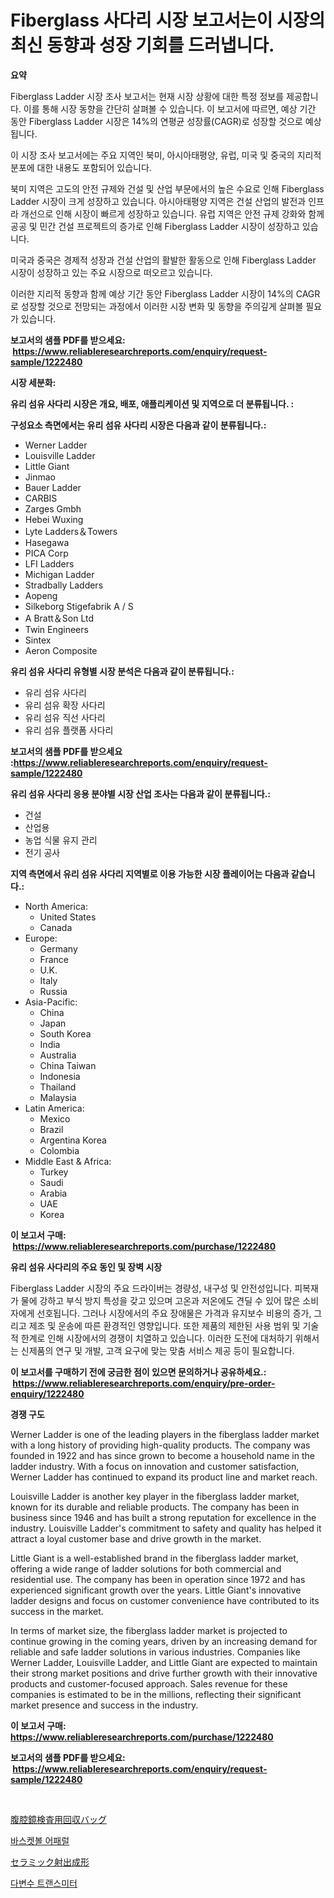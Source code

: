 <p><h1>Fiberglass 사다리 시장 보고서는이 시장의 최신 동향과 성장 기회를 드러냅니다.</h1></p><p><strong>요약</strong></p>
<p><p>Fiberglass Ladder 시장 조사 보고서는 현재 시장 상황에 대한 특정 정보를 제공합니다. 이를 통해 시장 동향을 간단히 살펴볼 수 있습니다. 이 보고서에 따르면, 예상 기간 동안 Fiberglass Ladder 시장은 14%의 연평균 성장률(CAGR)로 성장할 것으로 예상됩니다. </p><p>이 시장 조사 보고서에는 주요 지역인 북미, 아시아태평양, 유럽, 미국 및 중국의 지리적 분포에 대한 내용도 포함되어 있습니다. </p><p>북미 지역은 고도의 안전 규제와 건설 및 산업 부문에서의 높은 수요로 인해 Fiberglass Ladder 시장이 크게 성장하고 있습니다. 아시아태평양 지역은 건설 산업의 발전과 인프라 개선으로 인해 시장이 빠르게 성장하고 있습니다. 유럽 지역은 안전 규제 강화와 함께 공공 및 민간 건설 프로젝트의 증가로 인해 Fiberglass Ladder 시장이 성장하고 있습니다. </p><p>미국과 중국은 경제적 성장과 건설 산업의 활발한 활동으로 인해 Fiberglass Ladder 시장이 성장하고 있는 주요 시장으로 떠오르고 있습니다. </p><p>이러한 지리적 동향과 함께 예상 기간 동안 Fiberglass Ladder 시장이 14%의 CAGR로 성장할 것으로 전망되는 과정에서 이러한 시장 변화 및 동향을 주의깊게 살펴볼 필요가 있습니다.</p></p>
<p><strong>보고서의 샘플 PDF를 받으세요: &nbsp;<a href="https://www.reliableresearchreports.com/enquiry/request-sample/1222480">https://www.reliableresearchreports.com/enquiry/request-sample/1222480</a></strong></p>
<p><strong>시장 세분화:</strong></p>
<p><strong> 유리 섬유 사다리 시장은 개요, 배포, 애플리케이션 및 지역으로 더 분류됩니다. :</strong></p>
<p><strong>구성요소 측면에서는 유리 섬유 사다리 시장은 다음과 같이 분류됩니다.:</strong></p>
<p><ul><li>Werner Ladder</li><li>Louisville Ladder</li><li>Little Giant</li><li>Jinmao</li><li>Bauer Ladder</li><li>CARBIS</li><li>Zarges Gmbh</li><li>Hebei Wuxing</li><li>Lyte Ladders＆Towers</li><li>Hasegawa</li><li>PICA Corp</li><li>LFI Ladders</li><li>Michigan Ladder</li><li>Stradbally Ladders</li><li>Aopeng</li><li>Silkeborg Stigefabrik A / S</li><li>A Bratt＆Son Ltd</li><li>Twin Engineers</li><li>Sintex</li><li>Aeron Composite</li></ul></p>
<p><strong> 유리 섬유 사다리 유형별 시장 분석은 다음과 같이 분류됩니다.:</strong></p>
<p><ul><li>유리 섬유 사다리</li><li>유리 섬유 확장 사다리</li><li>유리 섬유 직선 사다리</li><li>유리 섬유 플랫폼 사다리</li></ul></p>
<p><strong>보고서의 샘플 PDF를 받으세요 :<a href="https://www.reliableresearchreports.com/enquiry/request-sample/1222480">https://www.reliableresearchreports.com/enquiry/request-sample/1222480</a></strong></p>
<p><strong> 유리 섬유 사다리 응용 분야별 시장 산업 조사는 다음과 같이 분류됩니다.:</strong></p>
<p><ul><li>건설</li><li>산업용</li><li>농업 식물 유지 관리</li><li>전기 공사</li></ul></p>
<p><strong>지역 측면에서 유리 섬유 사다리 지역별로 이용 가능한 시장 플레이어는 다음과 같습니다.:</strong></p>
<p><ul>
    <li>
        North America:
        <ul>
            <li>United States</li>
            <li>Canada</li>
        </ul>
    </li>
    <li>
        Europe:
        <ul>
            <li>Germany</li>
            <li>France</li>
            <li>U.K.</li>
            <li>Italy</li>
            <li>Russia</li>
        </ul>
    </li>
    <li>
        Asia-Pacific:
        <ul>
            <li>China</li>
            <li>Japan</li>
            <li>South Korea</li>
            <li>India</li>
            <li>Australia</li>
            <li>China Taiwan</li>
            <li>Indonesia</li>
            <li>Thailand</li>
            <li>Malaysia</li>
        </ul>
    </li>
    <li>
        Latin America:
        <ul>
            <li>Mexico</li>
            <li>Brazil</li>
            <li>Argentina Korea</li>
            <li>Colombia</li>
        </ul>
    </li>
    <li>
        Middle East & Africa:
        <ul>
            <li>Turkey</li>
            <li>Saudi</li>
            <li>Arabia</li>
            <li>UAE</li>
            <li>Korea</li>
        </ul>
    </li>
    </ul></p>
<p><strong>이 보고서 구매: &nbsp;<a href="https://www.reliableresearchreports.com/purchase/1222480">https://www.reliableresearchreports.com/purchase/1222480</a></strong></p>
<p><strong>유리 섬유 사다리의 주요 동인 및 장벽 시장</strong></p>
<p><p>Fiberglass Ladder 시장의 주요 드라이버는 경량성, 내구성 및 안전성입니다. 피복재가 물에 강하고 부식 방지 특성을 갖고 있으며 고온과 저온에도 견딜 수 있어 많은 소비자에게 선호됩니다. 그러나 시장에서의 주요 장애물은 가격과 유지보수 비용의 증가, 그리고 제조 및 운송에 따른 환경적인 영향입니다. 또한 제품의 제한된 사용 범위 및 기술적 한계로 인해 시장에서의 경쟁이 치열하고 있습니다. 이러한 도전에 대처하기 위해서는 신제품의 연구 및 개발, 고객 요구에 맞는 맞춤 서비스 제공 등이 필요합니다.</p></p>
<p><strong>이 보고서를 구매하기 전에 궁금한 점이 있으면 문의하거나 공유하세요.: &nbsp;<a href="https://www.reliableresearchreports.com/enquiry/pre-order-enquiry/1222480">https://www.reliableresearchreports.com/enquiry/pre-order-enquiry/1222480</a></strong></p>
<p><strong>경쟁 구도</strong></p>
<p><p>Werner Ladder is one of the leading players in the fiberglass ladder market with a long history of providing high-quality products. The company was founded in 1922 and has since grown to become a household name in the ladder industry. With a focus on innovation and customer satisfaction, Werner Ladder has continued to expand its product line and market reach.</p><p>Louisville Ladder is another key player in the fiberglass ladder market, known for its durable and reliable products. The company has been in business since 1946 and has built a strong reputation for excellence in the industry. Louisville Ladder's commitment to safety and quality has helped it attract a loyal customer base and drive growth in the market.</p><p>Little Giant is a well-established brand in the fiberglass ladder market, offering a wide range of ladder solutions for both commercial and residential use. The company has been in operation since 1972 and has experienced significant growth over the years. Little Giant's innovative ladder designs and focus on customer convenience have contributed to its success in the market.</p><p>In terms of market size, the fiberglass ladder market is projected to continue growing in the coming years, driven by an increasing demand for reliable and safe ladder solutions in various industries. Companies like Werner Ladder, Louisville Ladder, and Little Giant are expected to maintain their strong market positions and drive further growth with their innovative products and customer-focused approach. Sales revenue for these companies is estimated to be in the millions, reflecting their significant market presence and success in the industry.</p></p>
<p><strong>이 보고서 구매: &nbsp; <a href="https://www.reliableresearchreports.com/purchase/1222480">https://www.reliableresearchreports.com/purchase/1222480</a></strong></p>
<p><strong>보고서의 샘플 PDF를 받으세요: &nbsp;<a href="https://www.reliableresearchreports.com/enquiry/request-sample/1222480">https://www.reliableresearchreports.com/enquiry/request-sample/1222480</a></strong><strong></strong></p>
<p>&nbsp;</p>
<p><p><a href="https://medium.com/@jewelmohr96/%E3%83%A9%E3%83%91%E3%83%AD%E3%82%B9%E3%82%B3%E3%83%94%E3%83%83%E3%82%AF%E5%9B%9E%E5%8F%8E%E3%83%90%E3%83%83%E3%82%B0%E5%B8%82%E5%A0%B4%E3%81%AE%E5%88%86%E6%9E%90-%E3%82%B0%E3%83%AD%E3%83%BC%E3%83%90%E3%83%AB%E7%94%A3%E6%A5%AD%E3%81%AE%E5%B1%95%E6%9C%9B%E3%81%A8%E4%BA%88%E6%B8%AC-2024%E5%B9%B4%E3%81%8B%E3%82%892031%E5%B9%B4-2cfbcdc8b04a">腹腔鏡検査用回収バッグ</a></p><p><a href="https://medium.com/@abelusikowski95672023/%EB%86%8D%EA%B5%AC-%EC%9D%98%EB%A5%98-%EC%8B%9C%EC%9E%A5-%EA%B7%9C%EB%AA%A8-%EC%8B%9C%EC%9E%A5-%EC%A0%84%EB%A7%9D-%EB%B0%8F-%EC%8B%9C%EC%9E%A5-%EC%98%88%EC%B8%A1-2024%EB%85%84%EB%B6%80%ED%84%B0-2031%EB%85%84%EA%B9%8C%EC%A7%80-ce20f06017e0">바스켓볼 어패럴</a></p><p><a href="https://medium.com/@nic.neale/%E3%82%BB%E3%83%A9%E3%83%9F%E3%83%83%E3%82%AF%E5%B0%84%E5%87%BA%E6%88%90%E5%BD%A2%E3%81%AE%E5%B8%82%E5%A0%B4%E8%A6%8F%E6%A8%A1-%E5%B8%82%E5%A0%B4%E5%B1%95%E6%9C%9B%E3%81%A8%E5%B8%82%E5%A0%B4%E4%BA%88%E6%B8%AC-2024%E5%B9%B4%E3%81%8B%E3%82%892031%E5%B9%B4-5bb66cb385ec">セラミック射出成形</a></p><p><a href="https://medium.com/@twix678568/%EB%8B%A4%EC%A4%91-%EB%B3%80%EC%88%98-%EC%A0%84%EC%86%A1%EA%B8%B0-%EC%8B%9C%EC%9E%A5-%EA%B7%9C%EB%AA%A8-%EB%B0%8F-%EC%8B%9C%EC%9E%A5-%EB%8F%99%ED%96%A5-%EC%99%84%EC%A0%84%ED%95%9C-%EC%82%B0%EC%97%85-%EA%B0%9C%EC%9A%94-2024%EB%85%84%EB%B6%80%ED%84%B0-2031%EB%85%84%EA%B9%8C%EC%A7%80-f4edde403a2f">다변수 트랜스미터</a></p></p>